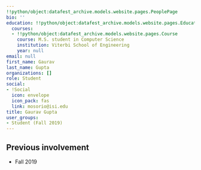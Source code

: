 ```yaml
---
!!python/object:datafest_archive.models.website.pages.PeoplePage
bio: ''
education: !!python/object:datafest_archive.models.website.pages.Education
  courses:
  - !!python/object:datafest_archive.models.website.pages.Course
    course: M.S. student in Computer Science
    institution: Viterbi School of Engineering
    year: null
email: null
first_name: Gaurav
last_name: Gupta
organizations: []
role: Student
social:
- !Social
  icon: envelope
  icon_pack: fas
  link: mosorio@isi.edu
title: Gaurav Gupta
user_groups:
- Student (Fall 2019)
---
```



## Previous involvement

* Fall 2019

